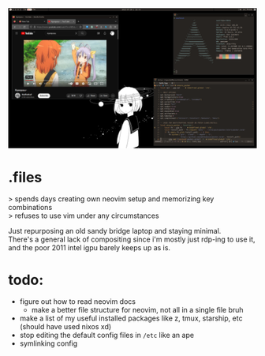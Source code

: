 <img src="archbtw.png" alt="should i post this on r/unixporn and get -1 upvotes" width=""/>


# .files
\> spends days creating own neovim setup and memorizing key combinations \
\> refuses to use vim under any circumstances

Just repurposing an old sandy bridge laptop and staying minimal. \
There's a general lack of compositing since i'm mostly just rdp-ing to use it, and the poor 2011 intel igpu barely keeps up as is.
# todo:
- figure out how to read neovim docs
  - make a better file structure for neovim, not all in a single file bruh
- make a list of my useful installed packages like z, tmux, starship, etc (should have used nixos xd)
- stop editing the default config files in `/etc` like an ape
- symlinking config
